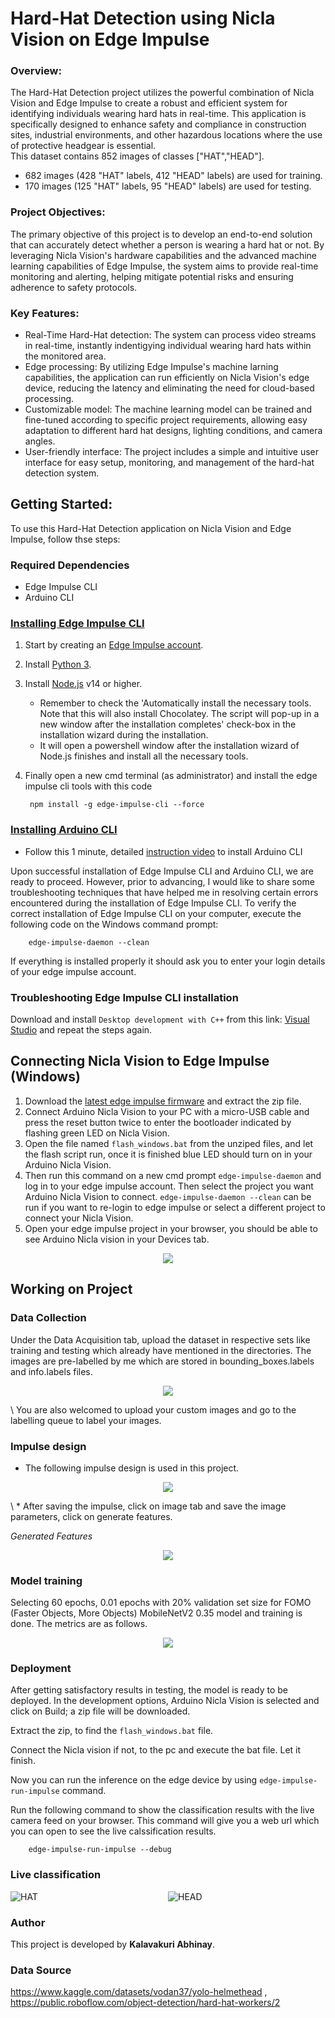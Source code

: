 # Hard-Hat Detection using Nicla Vision on Edge Impulse

### Overview:
The Hard-Hat Detection project utilizes the powerful combination of Nicla Vision and Edge Impulse to create a robust and efficient system for identifying individuals wearing hard hats in real-time. This application is specifically designed to enhance safety and compliance in construction sites, industrial environments, and other hazardous locations where the use of protective headgear is essential.\
This dataset contains 852 images of classes ["HAT","HEAD"].
* 682 images (428 "HAT" labels, 412 "HEAD" labels) are used for training.
* 170 images (125 "HAT" labels, 95 "HEAD" labels) are used for testing.

### Project Objectives: 

The primary objective of this project is to develop an end-to-end solution that can accurately detect whether a person is wearing a hard hat or not. By leveraging Nicla Vision's hardware capabilities and the advanced machine learning capabilities of Edge Impulse, the system aims to provide real-time monitoring and alerting, helping mitigate potential risks and ensuring adherence to safety protocols.

### Key Features:
* Real-Time Hard-Hat detection: The system can process video streams in real-time, instantly indentigying individual wearing hard hats within the monitored area.
* Edge processing: By utilizing Edge Impulse's machine larning capabilities, the application can run efficiently on Nicla Vision's edge device, reducing the latency and eliminating the need for cloud-based processing.
* Customizable model: The machine learning model can be trained and fine-tuned according to specific project requirements, allowing easy adaptation to different hard hat designs, lighting conditions, and camera angles.
* User-friendly interface: The project includes a simple and intuitive user interface for easy setup, monitoring, and management of the hard-hat detection system.

## Getting Started:
To use this Hard-Hat Detection application on Nicla Vision and Edge Impulse, follow thse steps:

### Required Dependencies
* Edge Impulse CLI
* Arduino CLI

### [Installing Edge Impulse CLI](https://docs.edgeimpulse.com/docs/edge-impulse-cli/cli-installation#installation-windows)
1. Start by creating an [Edge Impulse account](https://studio.edgeimpulse.com/signup).

2. Install [Python 3](https://www.python.org).
3. Install [Node.js](https://nodejs.org/en) v14 or higher.
    * Remember to check the 'Automatically install the necessary tools. Note that this will also install Chocolatey. The script will pop-up in a new window after the installation completes' check-box in the installation wizard during the installation.
    * It will open a powershell window after the installation wizard of Node.js finishes and install all the necessary tools.
4. Finally open a new cmd terminal (as administrator) and install the edge impulse cli tools with this code
        
        npm install -g edge-impulse-cli --force

### [Installing Arduino CLI](https://arduino.github.io/arduino-cli/0.32/installation/#latest-release)
* Follow this 1 minute, detailed [instruction video](https://www.youtube.com/watch?v=1jMWsFER-Bc) to install Arduino CLI

Upon successful installation of Edge Impulse CLI and Arduino CLI, we are ready to proceed. However, prior to advancing, I would like to share some troubleshooting techniques that have helped me in resolving certain errors encountered during the installation of Edge Impulse CLI. To verify the correct installation of Edge Impulse CLI on your computer, execute the following code on the Windows command prompt:
        
        edge-impulse-daemon --clean
If everything is installed properly it should ask you to enter your login details of your edge impulse account. 

### Troubleshooting Edge Impulse CLI installation 
Download and install `Desktop development with C++` from this link: [Visual Studio](https://visualstudio.microsoft.com/thank-you-downloading-visual-studio/?sku=Community) and repeat the steps again.

## Connecting Nicla Vision to Edge Impulse (Windows)
1. Download the [latest edge impulse firmware](https://cdn.edgeimpulse.com/firmware/arduino-nicla-vision-firmware.zip) and extract the zip file.
2. Connect Arduino Nicla Vision to your PC with a micro-USB cable and press the reset button twice to enter the bootloader indicated by flashing green LED on Nicla Vision.
3. Open the file named `flash_windows.bat` from the unziped files, and let the flash script run, once it is finished blue LED should turn on in your Arduino Nicla Vision.
4. Then run this command on a new cmd prompt `edge-impulse-daemon` and log in to your edge impulse account. Then select the project you want Arduino Nicla Vision to connect. `edge-impulse-daemon --clean` can be run if you want to re-login to edge impulse or select a different project to connect your Nicla Vision.
5. Open your edge impulse project in your browser, you should be able to see Arduino Nicla vision in your Devices tab.
<p align = "center">
   <img src="https://github.com/abhinay12890/Hard-HAT-Detection/issues/1#issue-1816607043" />
</p>

## Working on Project
### Data Collection
Under the Data Acquisition tab, upload the dataset in respective sets like training and testing which already have mentioned in the directories. The images are pre-labelled by me which are stored in bounding_boxes.labels and info.labels files.
<p align = "center">
   <img src="https://github.com/abhinay12890/Hard-HAT-Detection/issues/1#issuecomment-1646453412" />
</p> 
\
You are also welcomed to upload your custom images and go to the labelling queue to label your images.

### Impulse design 
* The following impulse design is used in this project.
<p align = "center">
   <img src="https://github.com/abhinay12890/Hard-HAT-Detection/issues/1#issuecomment-1646453512" />
</p> \
* After saving the impulse, click on image tab and save the image parameters, click on generate features.

*Generated Features*
<p align = "center">
   <img src="https://github.com/abhinay12890/Hard-HAT-Detection/issues/1#issuecomment-1646453580" />
</p>

### Model training

Selecting 60 epochs, 0.01 epochs with 20% validation set size for FOMO (Faster Objects, More Objects) MobileNetV2 0.35 model and training is done. The metrics are as follows.
<p align = "center">
   <img src="https://github.com/abhinay12890/Hard-HAT-Detection/issues/1#issuecomment-1646453685" />
</p>

### Deployment
After getting satisfactory results in testing, the model is ready to be deployed. In the development options, Arduino Nicla Vision is selected and click on Build; a zip file will be downloaded.

Extract the zip, to find the `flash_windows.bat` file.

Connect the Nicla vision if not, to the pc and execute the bat file. Let it finish.

Now you can run the inference on the edge device by using 
`edge-impulse-run-impulse` command.

Run the following command to show the classification results with the live camera feed on your browser. This command will give you a web url which you can open to see the live calssification results.

        edge-impulse-run-impulse --debug

### Live classification

<div style="display: flex;">
  <div style="flex: 1;">
    <img src="https://github.com/abhinay12890/Hard-HAT-Detection/issues/1#issuecomment-1646453756" alt="HAT">
  </div>
  <div style="flex: 1;">
    <img src="https://github.com/abhinay12890/Hard-HAT-Detection/issues/1#issuecomment-1646453793" alt="HEAD">
  </div>
</div>

### Author

This project is developed by **Kalavakuri Abhinay**.

### Data Source
https://www.kaggle.com/datasets/vodan37/yolo-helmethead , https://public.roboflow.com/object-detection/hard-hat-workers/2